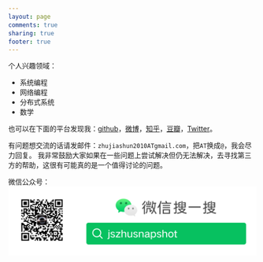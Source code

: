 ```yaml
---
layout: page
comments: true
sharing: true
footer: true
---
```


个人兴趣领域：

* 系统编程
* 网络编程
* 分布式系统
* 数学

也可以在下面的平台发现我：[github](https://github.com/zyearn)，[微博](https://weibo.com/shunjiazhu)，[知乎](http://www.zhihu.com/people/zhu-js)，[豆瓣](http://www.douban.com/people/48726017/)，[Twitter](https://twitter.com/JiashunZhu)。

有问题想交流的话请发邮件：`zhujiashun2010ATgmail.com`，把`AT`换成`@`，我会尽力回复。
我非常鼓励大家如果在一些问题上尝试解决但仍无法解决，去寻找第三方的帮助，这很有可能真的是一个值得讨论的问题。

微信公众号：![qrcode](/images/qrcode.jpeg)

